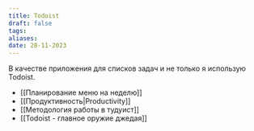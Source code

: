 ```yaml
---
title: Todoist
draft: false
tags: 
aliases: 
date: 28-11-2023
---
```

В качестве приложения для списков задач и не только я использую Todoist.

- [[Планирование меню на неделю]]
- [[Продуктивность|Productivity]]
- [[Методология работы в тудуист]]
- [[Todoist - главное оружие джедая]]